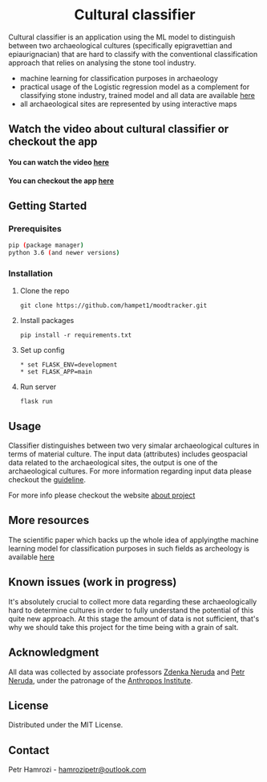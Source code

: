 <h1 align="center"> Cultural classifier </h1>

Cultural classifier is an application using the ML model to distinguish between two archaeological cultures (specifically epigravettian and epiaurignacian) that are hard to classify with the conventional classification approach that relies on analysing the stone tool industry.<br>

* machine learning for classification purposes in archaeology
* practical usage of the Logistic regression model as a complement for classifying stone industry, trained model and all data are available [here](https://github.com/hampet1/arch_data_analysis_and_model_for_cultural_classifier)
* all archaeological sites are represented by using interactive maps

## Watch the video about cultural classifier or checkout the app

<h4>You can watch the video <a href="https://www.youtube.com/watch?v=hViy2Qje5Ec">here</a></h4>
<h4>You can checkout the app <a href="https://cultural-classifier.herokuapp.com/">here</a></h4>


<!-- GETTING STARTED -->
## Getting Started

### Prerequisites

  ```sh
  pip (package manager)
  python 3.6 (and newer versions)
  ```

### Installation


1. Clone the repo
   ```
   git clone https://github.com/hampet1/moodtracker.git
   ```
2. Install packages
   ```
   pip install -r requirements.txt
   ```
3. Set up config
   ```
   * set FLASK_ENV=development
   * set FLASK_APP=main
   ```
4. Run server
   ```
   flask run
   ```  

<!-- USAGE EXAMPLES -->
## Usage

Classifier distinguishes between two very simalar archaeological cultures in terms of material culture. The input data (attributes) includes 
geospacial data related to the archaeological sites, the output is one of the archaeological cultures.
For more information regarding input data please checkout the [guideline](https://cultural-classifier.herokuapp.com/guideline).

For more info please checkout the website [about project](https://cultural-classifier.herokuapp.com/about-project)

## More resources

The scientific paper which backs up the whole idea of applyingthe  machine learning model for classification purposes in such fields as archeology is available [here](https://www.sciencedirect.com/science/article/abs/pii/S1040618220303657)  

## Known issues (work in progress)

It's absolutely crucial to collect more data regarding these archaeologically hard to determine cultures in order to fully understand the potential of this quite
new approach. At this stage the amount of data is not sufficient, that's why we should take this project for the time being with a grain of salt. 

## Acknowledgment

All data was collected by associate professors [Zdenka Neruda](https://www.researchgate.net/scientific-contributions/Zdenka-Nerudova-51407602) and 
[Petr Neruda](https://www.researchgate.net/profile/Petr-Neruda), under the patronage of the [Anthropos Institute](http://www.mzm.cz/en/anthropos-pavilion/).  

<!-- LICENSE -->
## License

Distributed under the MIT License.


<!-- CONTACT -->
## Contact

Petr Hamrozi - hamrozipetr@outlook.com








